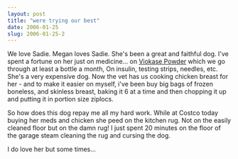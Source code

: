 ```yaml
---
layout: post
title: "were trying our best"
date: 2006-01-25
slug: 2006-01-25-2
---
```


We love Sadie.  Megan loves Sadie.  She&apos;s been a great and faithful dog.  I&apos;ve spent a fortune on her just on medicine... on  [Viokase Powder](http://discountpetdrugs.com/vipo12oz.html)  which we go through at least a bottle a month, On insulin, testing strips, needles, etc.  She&apos;s a very expensive dog.  Now the vet has us cooking chicken breast for her - and to make it easier on myself, i&apos;ve been buy big bags of frozen boneless, and skinless breast, baking it 6 at a time and then chopping it up and putting it in portion size ziplocs.  

So how does this dog repay me all my hard work.  While at Costco today buying her meds and chicken she peed on the kitchen rug.  Not on the easily cleaned floor but on the damn rug!  I just spent 20 minutes on the floor of the garage steam cleaning the rug and cursing the dog.  

I do love her but some times... 
